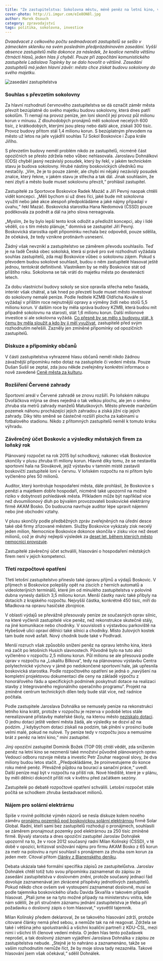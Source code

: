 ```yaml
---
title: "Ze zastupitelstva: Sokolovna městu, méně peněz na letní kino, více na jámu po hale"
cover-photo: http://i.imgur.com/eIe8ON8l.jpg
author: Marek Osouch
category: zpravodajství
tags: politika, sokolovna, investice
---
```


*Dvaadvacet z celkového počtu sedmadvaceti zastupitelů se sešlo v zámeckém skleníku na svém posledním předprázdninovém zasedání. Vyšší absence zastupitelů měla dokonce za následek, že koalice neměla většinu čtrnácti hlasů, jeden hlas jí chyběl. Pouze při započítání komunistického zastupitele Ladislava Topínky by se dalo hovořit o většině. Zasedání zastupitelů má jeden hlavní závěr: město chce získat budovu sokolovny do svého majetku.*

<img src="http://i.imgur.com/eIe8ON8.jpg" alt="zasedání zastupitelstva" class="img-responsive img-popup" data-author="Tomáš Znamenáček">

### Souhlas s převzetím sokolovny

Za hlavní rozhodnutí červnového zastupitelstva se dá označit záměr města převzít bezúplatně do svého majetku budovu sokolovny, která dnes patří sokolům. Ti nemají na provoz peníze, jen loni skončil její provoz půl milionu korun v mínusu. Z dlouhodobých pronájmů měli sokolové necelých 600 tisíc, z krátkodobých, kterými jsou plesy nebo další akce, získali 300 tisíc. Provoz budovy přitom stál 1,4 milionu korun. S bezúplatným převodem na město už letos na jaře vyjádřil souhlas TJ Sokol Boskovice i Župa krále Jiřího.

S převzetím budovy neměl problém nikdo ze zastupitelů, nicméně část opozičních se přesto zdržela nebo vůbec nehlasovala. Jaroslavu Dohnálkovi (ODS) chyběl jasný nezávislý posudek, který by řekl, v jakém technickém stavu je budova sokolovny. Hrubé nástiny boskovických úředníků mu nestačily. „Vím, že je to pouze záměr, ale chybí mi nějaký nezávislý posudek znalce, který řekne, v jakém stavu je střecha a tak dál. Jinak souhlasím, že není zbytí a město bude muset sokolovnu převzít,“ prohlásil zastupitel.

Zastupitelé za Sportovce Boskovice Radek Mazáč a Jiří Pevný naopak chtěli vidět koncepci. „Měli bychom si už dnes říci, jaké bude mít sokolovna využití nebo jaké akce alespoň předpokládáme a jaké nájmy připadají v úvahu,“ řekl Mazáč. Boskovická starostka Hana Nedomová (ČSSD) pouze poděkovala za podnět a dál na jeho slova nereagovala. 

„Myslím, že by bylo lepší tento krok odložit a předložit koncepci, aby i lidé věděli, co s tím město plánuje,“ domnívá se zastupitel Jiří Pevný. Boskovická starostka opět připomínku nechala bez odpovědi, pouze sdělila, že očekává, že tedy vznikne protinávrh usnesení.

Žádný však nevznikl a zastupitelstvo se záměrem převodu souhlasilo. Teď je na řadě Česká obec sokolská, která si právě pro své rozhodnutí vyžádala souhlas zastupitelů, zda mají Boskovice vůbec o sokolovnu zájem. Pokud s převodem budou sokolové souhlasit, budou o něm zastupitelé hlasovat ještě jednou, tentokrát definitivně. Vlastníkem by se měly Boskovice stát od příštího roku. Sokolovna se tak vrátí do majetku města po devatenácti letech.

Za dobu vlastnictví budovy sokoly se sice opravila střecha nebo fasáda, interiér však chátral, a tak hned po převzetí bude muset město investovat do sokolovny nemalé peníze. Podle ředitele KZMB Oldřicha Kováře si vyžádají v příštím roce nejnutnější opravy a výměny židlí nebo stolů 5,5 milionu korun. V dalším roce by měla správa budovy KZMB, která budou mít případně sokolovnu na starosti, stát 1,6 milionu korun. Další milionové investice si ale sokolovna vyžádá. [Co přesně by se mělo s budovou stát, k čemu by měla sloužit a kdo by ji měl využívat](/clanky/2016/06/anketa-sokolovna.html), zastupitelé před svým rozhodnutím neřešili. Zazněly jen zmíněné připomínky od opozičních zastupitelů.

###  Diskuze a připomínky občanů

V části zastupitelstva vyhrazené hlasu občanů neměl nikdo žádnou závažnější připomínku nebo dotaz na zastupitele či vedení města. Pouze Dušan Sušil se zeptal, zda jsou někde zveřejněny konkrétní informace o nově zavedené [Ceně města za kulturu](/clanky/2016/06/kulturni-cena.html).

### Rozšíření Červené zahrady

Sportovní areál v Červené zahradě se znovu rozšíří. Po loňském nákupu Dvořáčkova mlýna se dnes nejedná o tak velkou plochu, ale jen o směnu zhruba sta metrů zahrady manželů Matuškových. Město převede manželům pozemek náhonu procházející jejich zahradou a získá jižní cíp jejich zahrady. Díky této směně se částečně rozšíří plocha za kabinami u fotbalového stadionu. Nikdo z přítomných zastupitelů neměl k tomuto kroku výhradu.

### Závěrečný účet Boskovic a výsledky městských firem za loňský rok

Plánovaný rozpočet na rok 2015 byl schodkový, nakonec však Boskovice skončily v plusu zhruba tři miliony korun. Hlavně díky tomu, že se nestavěla sportovní hala na Slovákově, jejíž výstavbu v tamním místě zastavili boskovičtí zastupitelé loni v červnu. V loňském rozpočtu na ni přitom bylo vyčleněno přes 50 milionů. 

Auditor, který kontroluje hospodaření města, dále prohlásil, že Boskovice s penězi a majetkem dobře hospodaří, nicméně také upozornil na možné riziko v dobytnosti pohledávek města. Příkladem může být například více než dvoumilionový dluh po bývalém provozovateli boskovické elektrárny firmě AKAM Bosko. Do budoucna navrhuje auditor lépe upravit nájemní nebo jiné obchodní vztahy.

V plusu skončily podle předběžných zpráv zveřejněných na úřední desce také obě firmy zřizované městem. Služby Boskovice vykázaly zisk necelý jeden milion, Nemocnice Boskovice dokonce skončila v zisku více než deset milionů, což je druhý nejlepší výsledek za [deset let, během kterých město nemocnici provozuje](/clanky/2016/03/hospodareni-nemocnice.html).

Zastupitelé závěrečný účet schválili, hlasování o hospodaření městských firem není v jejich kompetenci.

### Třetí rozpočtové opatření

Třetí letošní zastupitelstvo přineslo také úpravu příjmů a výdajů Boskovic. V příjmech si Boskovice polepšily opět na ziscích z herních automatů a videoloterijních terminálů, které jim od minulého zastupitelstva v polovině dubna vynesly dalších 3,5 milionu korun. Menší částky navíc také přibyly na dotacích z krajského rozpočtu. Nejvyšší částka, konkrétně 450 tisíc, míří do Mladkova na opravu hasičské zbrojnice.

V oblasti výdajů se převážně přesouvaly peníze ze současných oprav silnic, na které vyčlenili zastupitelé více peněz, než rekonstrukce skutečně stály, na jiné komunikace nebo chodníky. V souvislosti s výstavbou parkoviště na Hybešově ulici opraví dělníci také silnici a chodníky. Místo žulových kostek tam bude nově asfalt. Nový chodník bude také v Podhradí.

Menší rozruch však způsobilo snížení peněz na opravu letního kina, která má začít po letošních Husích slavnostech. Původně bylo na tuto akci vyčleněno v rozpočtu 2,5 milionu korun. Půl milionu se ale přesouvá podle úprav v rozpočtu na „Lokalitu Bílkova“, tedy na plánovanou výstavbu Centra polytechnické výchovy v jámě po nedokončené sportovní hale, jak upřesnila boskovická starostka. Podle rozpočtového opatření se jedná o „navýšení na kompletní projektovou dokumentaci dle ceny na základě výpočtu z honorářového řádu a specifických podmínek poskytnutí dotace na realizaci stavby z Integrovaného regionálního operačního programu“. Projekt na zmíněné centrum technických dílen tedy bude stát více, než radnice počítala.

Podle zastupitele Jaroslava Dohnálka se nemusely peníze na rekonstrukci letního kina krátit, protože v rozpočtu je rezerva v podobě letos stále nerealizované přístavby mateřské školy, na kterou město [nezískalo dotaci](/clanky/2016/04/dotace-na-skolku.html). O jednu dotaci ještě vedení města žádá, ale výsledky se dozví až na podzim. „I kdybychom dotaci získali na podzim, tak plnění v prosinci bude velmi malé, pokud ne nulové. Ty peníze tedy v rozpočtu jsou a nemusíme brát z peněz na letní kino,“ míní zastupitel. 

Jiný opoziční zastupitel Dominik Božek (TOP 09) chtěl vědět, zda snížením peněz na letní kino se nezmenší také množství původně plánovaných oprav. Vedoucí odboru rozvoje města a investic Petr Zouhar reagoval slovy, že dva miliony budou letos stačit. „Předpokládáme, že proinvestujeme do konce roku méně peněz. Převážně půjdou na bourací a sanační práce,“ uvedl. Další peníze mají být v rozpočtu na příští rok. Nové hlediště, které je v plánu, by měli dělníci dokončit příští rok v květnu před začátkem sezóny. 

Zastupitelé po debatě rozpočtové opatření schválili. Letošní rozpočet stále počítá se schodkem zhruba šestadvacet milionů.   

### Nájem pro solární elektrárnu

Spíše v rovině politické výměn názorů se nesla diskuze kolem nového záměru [pronájmu pozemků pod boskovickou solární elektrárnou](/clanky/2016/03/elektrarna-koupena.html) firmě Solar Global. Radní, kteří sami bez zastupitelů rozhodují o pronájmech, souhlasili se záměrem pronajmout pozemky pod elektrárnou za 250 tisíc zmíněné firmě. Bývalý starosta a dnes opoziční zastupitel Jaroslav Dohnálek upozornil na to, že v roce 2012 současný radní Milan Kolínský (ČSSD), v té době v opozici, kritizoval snižování nájmu pro firmu AKAM Bosko z 65 korun za metr na polovinu a nyní souhlasil s pronájmem za zhruba osm korun za jeden metr. Citoval přitom [články z Blanenského deníku](http://blanensky.denik.cz/zpravy_region/nizsi-najem-budou-chtit-vsichni-kritizuje-opozice-radni-20120514.html).

Debata ukázala také formální specifika zápisů ze zastupitelůstva. Jaroslav Dohnálek chtěl totiž tuto svou připomínku zaznamenat do zápisu ze zasedání zastupitelstva v doslovném znění, protože současný jednací řád dovoluje zaznamenávat jen zkrácené příspěvky jednotlivých zastupitelů. Pokud někdo chce ovšem své vystoupení zaznamenat doslovně, musí se podle tajemníka boskovického úřadu Davida Škvařila v takovém případě hlasovat. „Ptali jsme se na tyto možné případy na ministerstvu vnitra, kde nám sdělili, že při stručném záznamu jednání zastupitelstva je třeba při požadavku o doslovný zápis o tom hlasovat,“ vysvětlil tajemník.

Milan Kolínský předem deklaroval, že se takového hlasování zdrží, protože citované články nemá před sebou, a nemůže tak na ně reagovat. Zdržela se také i většina jeho spolustraníků a všichni koaliční partneři z KDU-ČSL, mezi nimi i všichni tři členové vedení města. O jeden hlas tento požadavek neprošel, a tak doslovný záznam vyjádření Jaroslava Dohnálka v zápisu ze zastupitelstva nebude. „Stejně je to nahráno a zaznamenáno, takže se vaším rozhodnutím nemůže říct, že by moje slova tady nezazněla. Takové hlasování jsem však očekával,“ sdělil Dohnálek.  
